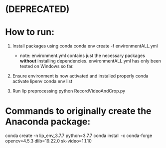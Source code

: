 # (DEPRECATED)

# How to run:
1. Install packages using conda
conda env create -f environmentALL.yml

    - note: environment.yml contains just the necessary packages **without** installing dependencies. environmentALL.yml has only been tested on Windows so far.

2. Ensure environment is now activated and installed properly
conda activate lipenv
conda env list

3. Run lip preprocessing
python RecordVideoAndCrop.py

# Commands to originally create the Anaconda package:
conda create -n lip_env_3.7.7 python=3.7.7
conda install -c conda-forge opencv=4.5.3 dlib=19.22.0 sk-video=1.1.10

